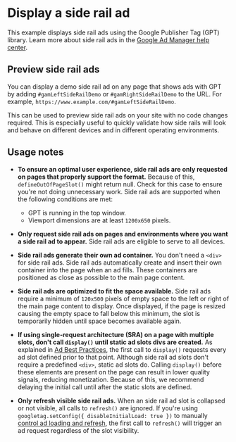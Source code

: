 # Display a side rail ad

This example displays side rail ads using the Google Publisher Tag (GPT)
library. Learn more about side rail ads in the
[Google Ad Manager help center][admanager_hc_side_rail].

## Preview side rail ads

You can display a demo side rail ad on any page that shows ads with GPT by
adding `#gamLeftSideRailDemo` or `#gamRightSideRailDemo` to the URL. For
example, `https://www.example.com/#gamLeftSideRailDemo`.

This can be used to preview side rail ads on your site with no code changes
required. This is especially useful to quickly validate how side rails will
look and behave on different devices and in different operating environments.

## Usage notes

*   **To ensure an optimal user experience, side rail ads are only requested on
    pages that properly support the format.** Because of this,
    `defineOutOfPageSlot()` might return null. Check for this case to
    ensure you're not doing unnecessary work. Side rail ads are
    supported when the following conditions are met:

    *   GPT is running in the top window.
    *   Viewport dimensions are at least `1200x650` pixels.

*   **Only request side rail ads on pages and environments where you want a side
    rail ad to appear.** Side rail ads are eligible to serve to all devices.

*   **Side rail ads generate their own ad container.** You don't need a
    `<div>` for side rail ads. Side rail ads
    automatically create and insert their own container into the page when an ad
    fills. These containers are positioned as close as possible to the main
    page content.

*   **Side rail ads are optimized to fit the space available.** Side rail ads
    require a minimum of `120x500` pixels of empty space to the left or right
    of the main page content to display. Once displayed, if the page is resized
    causing the empty space to fall below this minimum, the slot is temporarily
    hidden until space becomes available again.

*   **If using single-request architecture (SRA) on a page with multiple slots,
    don't call `display()` until static ad slots divs are created.** As
    explained in [Ad Best Practices][guide_sra], the first call to `display()`
    requests every ad slot defined prior to that point. Although side rail ad
    slots don't require a predefined `<div>`, static ad slots do. Calling
    `display()` before these elements are present on the page can result in
    lower quality signals, reducing monetization. Because of this, we recommend
    delaying the initial call until after the static slots are defined.

*   **Only refresh visible side rail ads.** When an side rail ad slot
    is collapsed or not visible, all calls to `refresh()` are ignored. If you're
    using `googletag.setConfig({ disableInitialLoad: true })` to manually
    [control ad loading and refresh][guide_ad_loading], the first call
    to `refresh()` will trigger an ad request regardless of the slot visibility.

[admanager_hc_side_rail]: //support.google.com/admanager/answer/10452255
[guide_ad_loading]: //developers.google.com/publisher-tag/guides/control-ad-loading
[guide_sra]: //developers.google.com/publisher-tag/guides/ad-best-practices#use_single_request_architecture_correctly